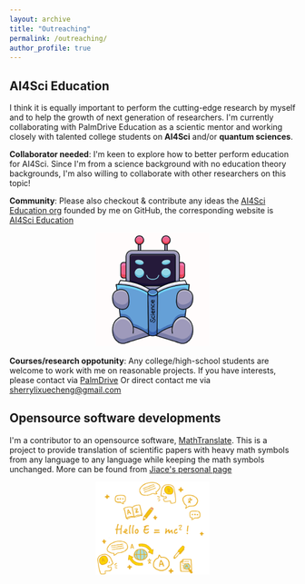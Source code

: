 ```yaml
---
layout: archive
title: "Outreaching"
permalink: /outreaching/
author_profile: true
---
```


## AI4Sci Education 
I think it is equally important to perform the cutting-edge research by myself and to help the growth of next generation of researchers. I'm currently collaborating with PalmDrive Education as a scientic mentor and working closely with talented college students on **AI4Sci** and/or **quantum sciences**. 

**Collaborator needed**: I'm keen to explore how to better perform education for AI4Sci. Since I'm from a science background with no education theory backgrounds, I'm also willing to collaborate with other researchers on this topic!

**Community**: Please also checkout & contribute any ideas the [AI4Sci Education org](https://github.com/AI4SciEdu) founded by me on GitHub, the corresponding website is [AI4Sci Education](https://ai4sciedu.github.io)

<p align="center">
<img src="../images/prof_pic.jpg"  width="200" >
</p>

**Courses/research oppotunity**: Any college/high-school students are welcome to work with me on reasonable projects. If you have interests, please contact via [PalmDrive](https://palmdrive.cn) Or direct contact me via sherrylixuecheng@gmail.com


## Opensource software developments
I'm a contributor to an opensource software, [MathTranslate](https://github.com/SUSYUSTC/MathTranslate). This is a project to provide translation of scientific papers with heavy math symbols from any language to any language while keeping the math symbols unchanged. More can be found from [Jiace's personal page](https://susyustc.github.io/mathtranslate/)

<p align="center">
<img src="../images/logo.jpg"  width="200" >
</p>

